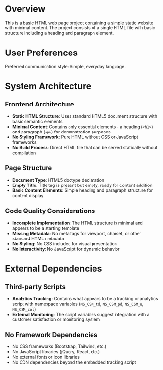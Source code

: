 # Overview

This is a basic HTML web page project containing a simple static website with minimal content. The project consists of a single HTML file with basic structure including a heading and paragraph element.

# User Preferences

Preferred communication style: Simple, everyday language.

# System Architecture

## Frontend Architecture
- **Static HTML Structure**: Uses standard HTML5 document structure with basic semantic elements
- **Minimal Content**: Contains only essential elements - a heading (`<h1>`) and paragraph (`<p>`) for demonstration purposes
- **No Styling Framework**: Pure HTML without CSS or JavaScript frameworks
- **No Build Process**: Direct HTML file that can be served statically without compilation

## Page Structure
- **Document Type**: HTML5 doctype declaration
- **Empty Title**: Title tag is present but empty, ready for content addition
- **Basic Content Elements**: Simple heading and paragraph structure for content display

## Code Quality Considerations
- **Incomplete Implementation**: The HTML structure is minimal and appears to be a starting template
- **Missing Metadata**: No meta tags for viewport, charset, or other standard HTML metadata
- **No Styling**: No CSS included for visual presentation
- **No Interactivity**: No JavaScript for dynamic behavior

# External Dependencies

## Third-party Scripts
- **Analytics Tracking**: Contains what appears to be a tracking or analytics script with namespace variables (`NS_CSM_td`, `NS_CSM_pd`, `NS_CSM_u`, `NS_CSM_col`)
- **External Monitoring**: The script variables suggest integration with a customer satisfaction or monitoring system

## No Framework Dependencies
- No CSS frameworks (Bootstrap, Tailwind, etc.)
- No JavaScript libraries (jQuery, React, etc.) 
- No external fonts or icon libraries
- No CDN dependencies beyond the embedded tracking script
